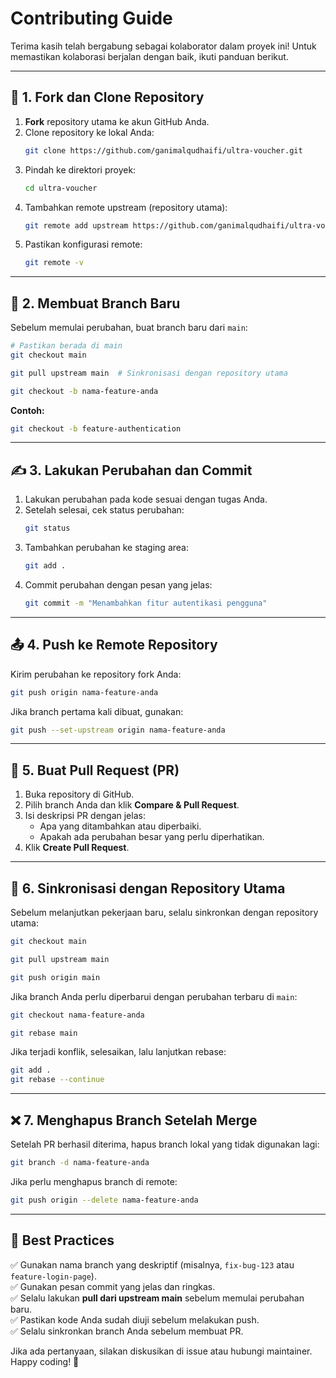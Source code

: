 # Contributing Guide

Terima kasih telah bergabung sebagai kolaborator dalam proyek ini! Untuk memastikan kolaborasi berjalan dengan baik, ikuti panduan berikut.

---

## 📌 1. Fork dan Clone Repository
1. **Fork** repository utama ke akun GitHub Anda.
2. Clone repository ke lokal Anda:
   ```sh
   git clone https://github.com/ganimalqudhaifi/ultra-voucher.git
   ```
3. Pindah ke direktori proyek:
   ```sh
   cd ultra-voucher
   ```
4. Tambahkan remote upstream (repository utama):
   ```sh
   git remote add upstream https://github.com/ganimalqudhaifi/ultra-voucher.git
   ```
5. Pastikan konfigurasi remote:
   ```sh
   git remote -v
   ```

---

## 🔀 2. Membuat Branch Baru
Sebelum memulai perubahan, buat branch baru dari `main`:
```sh
# Pastikan berada di main
git checkout main

git pull upstream main  # Sinkronisasi dengan repository utama

git checkout -b nama-feature-anda
```
**Contoh:**
```sh
git checkout -b feature-authentication
```

---

## ✍️ 3. Lakukan Perubahan dan Commit
1. Lakukan perubahan pada kode sesuai dengan tugas Anda.
2. Setelah selesai, cek status perubahan:
   ```sh
   git status
   ```
3. Tambahkan perubahan ke staging area:
   ```sh
   git add .
   ```
4. Commit perubahan dengan pesan yang jelas:
   ```sh
   git commit -m "Menambahkan fitur autentikasi pengguna"
   ```

---

## 📤 4. Push ke Remote Repository
Kirim perubahan ke repository fork Anda:
```sh
git push origin nama-feature-anda
```

Jika branch pertama kali dibuat, gunakan:
```sh
git push --set-upstream origin nama-feature-anda
```

---

## 🔄 5. Buat Pull Request (PR)
1. Buka repository di GitHub.
2. Pilih branch Anda dan klik **Compare & Pull Request**.
3. Isi deskripsi PR dengan jelas:
   - Apa yang ditambahkan atau diperbaiki.
   - Apakah ada perubahan besar yang perlu diperhatikan.
4. Klik **Create Pull Request**.

---

## 🔄 6. Sinkronisasi dengan Repository Utama
Sebelum melanjutkan pekerjaan baru, selalu sinkronkan dengan repository utama:
```sh
git checkout main

git pull upstream main

git push origin main
```
Jika branch Anda perlu diperbarui dengan perubahan terbaru di `main`:
```sh
git checkout nama-feature-anda

git rebase main
```
Jika terjadi konflik, selesaikan, lalu lanjutkan rebase:
```sh
git add .
git rebase --continue
```

---

## ❌ 7. Menghapus Branch Setelah Merge
Setelah PR berhasil diterima, hapus branch lokal yang tidak digunakan lagi:
```sh
git branch -d nama-feature-anda
```
Jika perlu menghapus branch di remote:
```sh
git push origin --delete nama-feature-anda
```

---

## 🎯 Best Practices
✅ Gunakan nama branch yang deskriptif (misalnya, `fix-bug-123` atau `feature-login-page`).  
✅ Gunakan pesan commit yang jelas dan ringkas.  
✅ Selalu lakukan **pull dari upstream main** sebelum memulai perubahan baru.  
✅ Pastikan kode Anda sudah diuji sebelum melakukan push.  
✅ Selalu sinkronkan branch Anda sebelum membuat PR.  

Jika ada pertanyaan, silakan diskusikan di issue atau hubungi maintainer. Happy coding! 🚀

